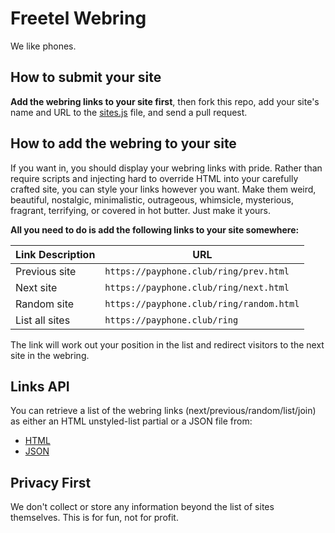 # Freetel Webring

We like phones.

## How to submit your site

**Add the webring links to your site first**, then fork this repo, add
your site's name and URL to the
[sites.js](https://github.com/payphone-club/webring/blob/master/sites.js)
file, and send a pull request.

## How to add the webring to your site

If you want in, you should display your webring links with
pride. Rather than require scripts and injecting hard to override HTML
into your carefully crafted site, you can style your links however you
want.  Make them weird, beautiful, nostalgic, minimalistic,
outrageous, whimsicle, mysterious, fragrant, terrifying, or covered in
hot butter. Just make it yours.

**All you need to do is add the following links to your site somewhere:**

| Link Description | URL |
|---|---|
| Previous site | `https://payphone.club/ring/prev.html` |
| Next site | `https://payphone.club/ring/next.html` |
| Random site | `https://payphone.club/ring/random.html` |
| List all sites | `https://payphone.club/ring` |

The link will work out your position in the list and redirect visitors to the next site in the webring.

## Links API

You can retrieve a list of the webring links (next/previous/random/list/join) as either an HTML unstyled-list partial or a JSON file from:

* [HTML](https://payphone.club/ring/links.html)
* [JSON](https://payphone.club/ring/links.json)

## Privacy First

We don't collect or store any information beyond the list of sites themselves. This is for fun, not for profit.
